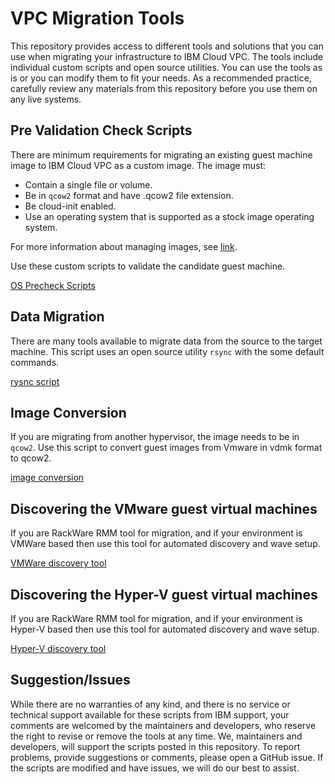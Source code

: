 # VPC Migration Tools

This repository provides access to different tools and solutions that you can use when migrating your infrastructure to IBM Cloud VPC.  The tools include  individual custom scripts and open source utilities.  You can use the tools as is or you can modify them to fit your needs. As a recommended
practice, carefully review any materials from this repository before you use them on any live systems.

## Pre Validation Check Scripts ##

There are minimum requirements for migrating an existing guest machine image to IBM Cloud VPC as a custom image.  The image must:

* Contain a single file or volume.
* Be in `qcow2` format and have .qcow2 file extension.
* Be cloud-init enabled.
* Use an operating system that is supported as a stock image operating system.

For more information about managing images, see [link](https://cloud.ibm.com/docs/vpc?topic=vpc-managing-images).

Use these custom scripts to validate the candidate guest machine.

[OS Precheck Scripts](os-precheck-scripts/)

## Data Migration ##

There are many tools available to migrate data from the source to the target machine. This
script uses an open source utility `rsync` with the some default commands. 

[rysnc script](data-migration/)

## Image Conversion ##

If you are migrating from another hypervisor, the image needs to be in `qcow2`. Use this script to convert guest images from Vmware in vdmk format to qcow2. 

[image conversion](image-conversion)

## Discovering the VMware guest virtual machines ##

If you are RackWare RMM tool for migration, and if your environment is VMWare based then use this tool for automated discovery and wave setup.

[VMWare discovery tool](v2v-discovery-tool-rmm/)

## Discovering the Hyper-V guest virtual machines ##

If you are RackWare RMM tool for migration, and if your environment is Hyper-V based then use this tool for automated discovery and wave setup.

[Hyper-V discovery tool](hyper-v-discovery-tool-rmm/)

## Suggestion/Issues ##

While there are no warranties of any kind, and there is no service or technical support
available for these scripts from IBM support, your comments are welcomed by the maintainers
and developers, who reserve the right to revise or remove the tools at any time. We,
maintainers and developers, will support the scripts posted in this repository. To report 
problems, provide suggestions or comments, please open a GitHub issue. If the scripts are
modified and have issues, we will do our best to assist.

<!-- A more detailed Usage or detailed explaination of the repository here -->
